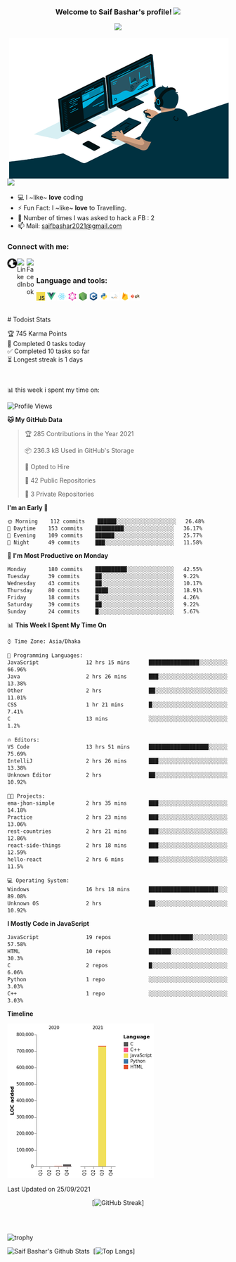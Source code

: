 <h3 align="center">
  Welcome to Saif Bashar's profile!
  <img src="https://media.giphy.com/media/hvRJCLFzcasrR4ia7z/giphy.gif" width="28">
</h3>
<p align="center">
  <a href="https://github.com/saifbashar"><img src="https://readme-typing-svg.herokuapp.com/?lines=Full-stack%20web%20and%20app%20developer;Self-taught%20UI%2FUX%20Designer;2%2B%20years%20of%20coding%20experience;Always%20learning%20new%20things&center=true&width=380&height=45"></a>
</p>


<img align="right" alt="GIF" src="https://raw.githubusercontent.com/saifbashar/saifbashar/main/code.gif" width="500" height="320" />

  
![](https://komarev.com/ghpvc/?username=saifbashar&color=green&style=flat-square&label=PROFILE+VIEWS)



  
  

- 💻 I ~like~ **love** coding
- ⚡ Fun Fact: I ~like~ **love** to Travelling.
- 🏅 Number of times I was asked to hack a FB : 2
- 📫 Mail: saifbashar2021@gmail.com

 
<!-- - Usesless Stats:
 👯 I have successfully worked on production level projects regarding android, web and backend.
currently perfecting my skills with ReactJS and Android MVVM Architecture.


-->
 ### Connect with me:

[<img align="left" alt="" width="22px" src="https://raw.githubusercontent.com/iconic/open-iconic/master/svg/globe.svg" />][website]
[<img align="left" alt="LinkedIn" width="22px" src="https://cdn.jsdelivr.net/npm/simple-icons@v3/icons/linkedin.svg" />][linkedin]
[<img align="left" alt="Facebook" width="22px" src="https://cdn.jsdelivr.net/npm/simple-icons@v3/icons/facebook.svg" />][facebook]


<br /> 


 ### Language and tools:

<code><img height="20" src="https://raw.githubusercontent.com/github/explore/80688e429a7d4ef2fca1e82350fe8e3517d3494d/topics/javascript/javascript.png"></code>
<code><img height="20" src="https://raw.githubusercontent.com/github/explore/80688e429a7d4ef2fca1e82350fe8e3517d3494d/topics/vue/vue.png"></code>
<code><img height="20" src="https://raw.githubusercontent.com/github/explore/80688e429a7d4ef2fca1e82350fe8e3517d3494d/topics/react/react.png"></code>
<code><img height="20" src="https://raw.githubusercontent.com/github/explore/5c058a388828bb5fde0bcafd4bc867b5bb3f26f3/topics/graphql/graphql.png"></code>
<code><img height="20" src="https://raw.githubusercontent.com/github/explore/80688e429a7d4ef2fca1e82350fe8e3517d3494d/topics/nodejs/nodejs.png"></code>
<code><img height="20" src="https://raw.githubusercontent.com/github/explore/80688e429a7d4ef2fca1e82350fe8e3517d3494d/topics/cpp/cpp.png"></code>
<code><img height="20" src="https://raw.githubusercontent.com/github/explore/80688e429a7d4ef2fca1e82350fe8e3517d3494d/topics/python/python.png"></code>
<code><img height="20" src="https://raw.githubusercontent.com/github/explore/80688e429a7d4ef2fca1e82350fe8e3517d3494d/topics/mysql/mysql.png"></code>
<code><img height="20" src="https://raw.githubusercontent.com/github/explore/80688e429a7d4ef2fca1e82350fe8e3517d3494d/topics/firebase/firebase.png"></code>
<code><img height="20" src="https://raw.githubusercontent.com/github/explore/80688e429a7d4ef2fca1e82350fe8e3517d3494d/topics/git/git.png"></code>

  
  


<br />
# Todoist Stats

<!-- TODO-IST:START -->
🏆  745 Karma Points           
🌸  Completed 0 tasks today           
✅  Completed 10 tasks so far           
⏳  Longest streak is 1 days
<!-- TODO-IST:END -->
<br />

📊 this week i spent my time on:
<br />

<!--START_SECTION:waka-->
![Profile Views](http://img.shields.io/badge/Profile%20Views-0-blue)

**🐱 My GitHub Data** 

> 🏆 285 Contributions in the Year 2021
 > 
> 📦 236.3 kB Used in GitHub's Storage 
 > 
> 💼 Opted to Hire
 > 
> 📜 42 Public Repositories 
 > 
> 🔑 3 Private Repositories  
 > 
**I'm an Early 🐤** 

```text
🌞 Morning    112 commits    ██████░░░░░░░░░░░░░░░░░░░   26.48% 
🌆 Daytime    153 commits    █████████░░░░░░░░░░░░░░░░   36.17% 
🌃 Evening    109 commits    ██████░░░░░░░░░░░░░░░░░░░   25.77% 
🌙 Night      49 commits     ███░░░░░░░░░░░░░░░░░░░░░░   11.58%

```
📅 **I'm Most Productive on Monday** 

```text
Monday       180 commits    ██████████░░░░░░░░░░░░░░░   42.55% 
Tuesday      39 commits     ██░░░░░░░░░░░░░░░░░░░░░░░   9.22% 
Wednesday    43 commits     ██░░░░░░░░░░░░░░░░░░░░░░░   10.17% 
Thursday     80 commits     ████░░░░░░░░░░░░░░░░░░░░░   18.91% 
Friday       18 commits     █░░░░░░░░░░░░░░░░░░░░░░░░   4.26% 
Saturday     39 commits     ██░░░░░░░░░░░░░░░░░░░░░░░   9.22% 
Sunday       24 commits     █░░░░░░░░░░░░░░░░░░░░░░░░   5.67%

```


📊 **This Week I Spent My Time On** 

```text
⌚︎ Time Zone: Asia/Dhaka

💬 Programming Languages: 
JavaScript               12 hrs 15 mins      ████████████████░░░░░░░░░   66.96% 
Java                     2 hrs 26 mins       ███░░░░░░░░░░░░░░░░░░░░░░   13.38% 
Other                    2 hrs               ██░░░░░░░░░░░░░░░░░░░░░░░   11.01% 
CSS                      1 hr 21 mins        █░░░░░░░░░░░░░░░░░░░░░░░░   7.41% 
C                        13 mins             ░░░░░░░░░░░░░░░░░░░░░░░░░   1.2%

🔥 Editors: 
VS Code                  13 hrs 51 mins      ███████████████████░░░░░░   75.69% 
IntelliJ                 2 hrs 26 mins       ███░░░░░░░░░░░░░░░░░░░░░░   13.38% 
Unknown Editor           2 hrs               ██░░░░░░░░░░░░░░░░░░░░░░░   10.92%

🐱‍💻 Projects: 
ema-jhon-simple          2 hrs 35 mins       ███░░░░░░░░░░░░░░░░░░░░░░   14.18% 
Practice                 2 hrs 23 mins       ███░░░░░░░░░░░░░░░░░░░░░░   13.06% 
rest-countries           2 hrs 21 mins       ███░░░░░░░░░░░░░░░░░░░░░░   12.86% 
react-side-things        2 hrs 18 mins       ███░░░░░░░░░░░░░░░░░░░░░░   12.59% 
hello-react              2 hrs 6 mins        ███░░░░░░░░░░░░░░░░░░░░░░   11.5%

💻 Operating System: 
Windows                  16 hrs 18 mins      ██████████████████████░░░   89.08% 
Unknown OS               2 hrs               ██░░░░░░░░░░░░░░░░░░░░░░░   10.92%

```

**I Mostly Code in JavaScript** 

```text
JavaScript               19 repos            ██████████████░░░░░░░░░░░   57.58% 
HTML                     10 repos            ███████░░░░░░░░░░░░░░░░░░   30.3% 
C                        2 repos             █░░░░░░░░░░░░░░░░░░░░░░░░   6.06% 
Python                   1 repo              ░░░░░░░░░░░░░░░░░░░░░░░░░   3.03% 
C++                      1 repo              ░░░░░░░░░░░░░░░░░░░░░░░░░   3.03%

```


**Timeline**

![Chart not found](https://raw.githubusercontent.com/saifbashar/saifbashar/main/charts/bar_graph.png) 


 Last Updated on 25/09/2021
<!--END_SECTION:waka-->

<div align="center">
  

[![GitHub Streak](https://github-readme-streak-stats.herokuapp.com?user=saifbashar&theme=synthwave)]
  </div>
  
<br /><br />



  ![trophy](https://github-profile-trophy.vercel.app/?username=saifbashar&theme=juicyfresh&no-frame=true&row=1&&margin-w=20&no-bg=true)

  
<img align="left" alt="Saif Bashar's Github Stats" src="https://github-readme-stats.vercel.app/api?username=saifbashar&show_icons=true" />    &nbsp;
[![Top Langs](https://github-readme-stats.vercel.app/api/top-langs?username=saifbashar&count_private=true&show_icons=true)]
  </div>

  



[website]: https://saifbashar.wordpress.com/
[facebook]: https://www.facebook.com/yepitssaif/
[linkedin]:https://www.linkedin.com/in/saifbashar/
<br/>
<br/>


